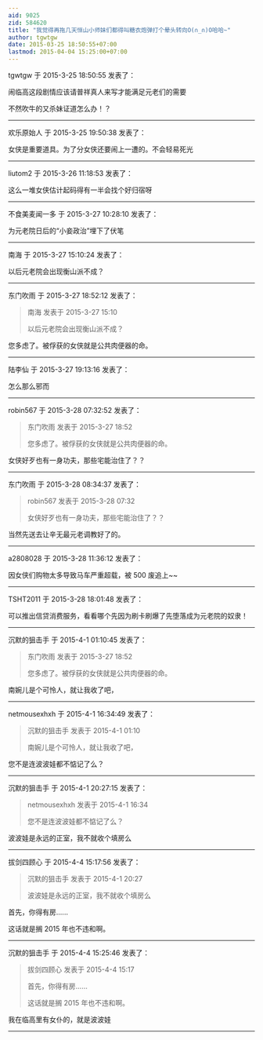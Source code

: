 ```yaml
---
aid: 9025
zid: 584620
title: "我觉得再拖几天恒山小师妹们都得叫糖衣炮弹打个晕头转向O(∩_∩)O哈哈~"
author: tgwtgw
date: 2015-03-25 18:50:55+07:00
lastmod: 2015-04-04 15:25:00+07:00
---
```


tgwtgw 于 2015-3-25 18:50:55 发表了：

闹临高这段剧情应该请普祥真人来写才能满足元老们的需要

不然吹牛的又杀妹证道怎么办！？

---

欢乐原始人 于 2015-3-25 19:50:38 发表了：

女侠是重要道具。为了分女侠还要闹上一遭的。不会轻易死光

---

liutom2 于 2015-3-26 11:18:53 发表了：

这么一堆女侠估计起码得有一半会找个好归宿呀

---

不食美麦闻一多 于 2015-3-27 10:28:10 发表了：

为元老院日后的“小妾政治”埋下了伏笔

---

南海 于 2015-3-27 15:10:24 发表了：

以后元老院会出现衡山派不成？

---

东门吹雨 于 2015-3-27 18:52:12 发表了：

> 南海 发表于 2015-3-27 15:10
>
> 以后元老院会出现衡山派不成？

您多虑了。被俘获的女侠就是公共肉便器的命。

---

陆李仙 于 2015-3-27 19:13:16 发表了：

怎么那么邪而

---

robin567 于 2015-3-28 07:32:52 发表了：

> 东门吹雨 发表于 2015-3-27 18:52
>
> 您多虑了。被俘获的女侠就是公共肉便器的命。

女侠好歹也有一身功夫，那些宅能治住了？？

---

东门吹雨 于 2015-3-28 08:34:37 发表了：

> robin567 发表于 2015-3-28 07:32
>
> 女侠好歹也有一身功夫，那些宅能治住了？？

当然先送去让辛无最元老调教好了的。

---

a2808028 于 2015-3-28 11:36:12 发表了：

因女侠们购物太多导致马车严重超载，被 500 废追上~~

---

TSHT2011 于 2015-3-28 18:01:48 发表了：

可以推出信贷消费服务，看看哪个先因为刷卡刷爆了先堕落成为元老院的奴隶！

---

沉默的狙击手 于 2015-4-1 01:10:45 发表了：

> 东门吹雨 发表于 2015-3-27 18:52
>
> 您多虑了。被俘获的女侠就是公共肉便器的命。

南婉儿是个可怜人，就让我收了吧，

---

netmousexhxh 于 2015-4-1 16:34:49 发表了：

> 沉默的狙击手 发表于 2015-4-1 01:10
>
> 南婉儿是个可怜人，就让我收了吧，

您不是连波波娃都不惦记了么？

---

沉默的狙击手 于 2015-4-1 20:27:15 发表了：

> netmousexhxh 发表于 2015-4-1 16:34
>
> 您不是连波波娃都不惦记了么？

波波娃是永远的正室，我不就收个填房么

---

拔剑四顾心 于 2015-4-4 15:17:56 发表了：

> 沉默的狙击手 发表于 2015-4-1 20:27
>
> 波波娃是永远的正室，我不就收个填房么

首先，你得有房......

这话就是搁 2015 年也不违和啊。

---

沉默的狙击手 于 2015-4-4 15:25:46 发表了：

> 拔剑四顾心 发表于 2015-4-4 15:17
>
> 首先，你得有房......
>
> 这话就是搁 2015 年也不违和啊。

我在临高里有女仆的，就是波波娃

---
